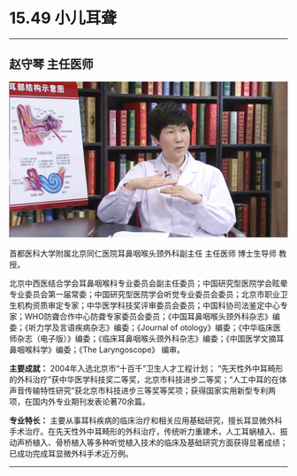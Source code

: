 # 15.49 小儿耳聋

---

## 赵守琴 主任医师

![1683939466546](image/c15_049/1683939466546.png)

首都医科大学附属北京同仁医院耳鼻咽喉头颈外科副主任 主任医师 博士生导师 教授。

北京中西医结合学会耳鼻咽喉科专业委员会副主任委员；中国研究型医院学会眩晕专业委员会第一届常委；中国研究型医院学会听觉专业委员会委员；北京市职业卫生机构资质审定专家；中华医学科技奖评审委员会委员；中国科协司法鉴定中心专家；WHO防聋合作中心防聋专家委员会委员；《中国耳鼻咽喉头颈外科杂志》编委；《听力学及言语疾病杂志》编委；《Journal of otology》编委；《中华临床医师杂志（电子版）》编委；《临床耳鼻咽喉头颈外科杂志》编委；《中国医学文摘耳鼻咽喉科学》编委；《The Laryngoscope》 编审。

**主要成就：** 2004年入选北京市“十百千”卫生人才工程计划； “先天性外中耳畸形的外科治疗”获中华医学科技奖二等奖，北京市科技进步二等奖；“人工中耳的在体声音传输特性研究”获北京市科技进步三等奖等奖项；获得国家实用新型专利两项，在国内外专业期刊发表论著70余篇。

**专业特长：** 主要从事耳科疾病的临床治疗和相关应用基础研究，擅长耳显微外科手术治疗。在先天性外中耳畸形的外科治疗，传统听力重建术，人工耳蜗植入、振动声桥植入、骨桥植入等多种听觉植入技术的临床及基础研究方面获得显著成绩；已成功完成耳显微外科手术近万例。

---
